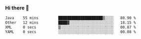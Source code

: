### Hi there 👋

<!--START_SECTION:waka-->

```txt
Java    55 mins         ████████████████████▒░░░░   80.90 %
Other   12 mins         ████▓░░░░░░░░░░░░░░░░░░░░   18.15 %
XML     0 secs          ▒░░░░░░░░░░░░░░░░░░░░░░░░   00.87 %
YAML    0 secs          ░░░░░░░░░░░░░░░░░░░░░░░░░   00.08 %
```

<!--END_SECTION:waka-->

<!--
**jerry-shao/jerry-shao** is a ✨ _special_ ✨ repository because its `README.md` (this file) appears on your GitHub profile.

Here are some ideas to get you started:

- 🔭 I’m currently working on ...
- 🌱 I’m currently learning ...
- 👯 I’m looking to collaborate on ...
- 🤔 I’m looking for help with ...
- 💬 Ask me about ...
- 📫 How to reach me: ...
- 😄 Pronouns: ...
- ⚡ Fun fact: ...
-->
